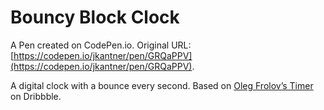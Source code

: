 # Bouncy Block Clock

A Pen created on CodePen.io. Original URL: [https://codepen.io/jkantner/pen/GRQaPPV](https://codepen.io/jkantner/pen/GRQaPPV).

A digital clock with a bounce every second. Based on [Oleg Frolov’s Timer](https://dribbble.com/shots/3968411-Timer) on Dribbble.